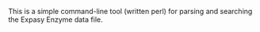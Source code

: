 This is a simple command-line tool (written perl) for parsing and searching the Expasy Enzyme data file.
